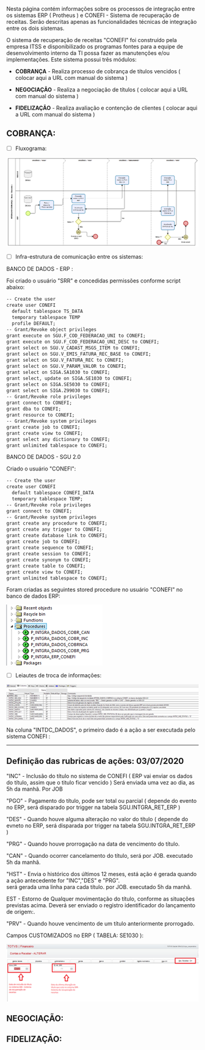 Nesta página contém informações sobre os processos de integração entre os sistemas ERP ( Protheus ) e CONEFI - Sistema de recuperação de receitas. Serão descritas apenas as funcionalidades técnicas de integração entre os dois sistemas.

O sistema de recuperação de receitas "CONEFI" foi construído pela empresa ITSS e disponibilizado os programas fontes para a equipe de desenvolvimento interno da TI possa fazer as manutenções e/ou implementações. Este sistema possui três módulos:

*  **COBRANÇA**    - Realiza processo de cobrança de títulos vencidos ( colocar aqui a URL com manual do sistema )

*  **NEGOCIAÇÃO**  - Realiza a negociação de títulos  ( colocar aqui a URL com manual do sistema )

*  **FIDELIZAÇÃO** - Realiza avaliação e contenção de clientes ( colocar aqui a URL com manual do sistema )



**COBRANÇA:** 
---
* [ ]  Fluxograma:

![image](uploads/b7af5e58a890dabaf6025dffb1abb8a2/image.png)

* [ ]  Infra-estrutura de comunicação entre os sistemas:

BANCO DE DADOS - ERP :

Foi criado o usuário "SRR" e concedidas permissões conforme script abaixo:

```
-- Create the user 
create user CONEFI
  default tablespace TS_DATA
  temporary tablespace TEMP
  profile DEFAULT;
-- Grant/Revoke object privileges 
grant execute on SGU.F_COD_FEDERACAO_UNI to CONEFI;
grant execute on SGU.F_COD_FEDERACAO_UNI_DESC to CONEFI;
grant select on SGU.V_CADAST_MSGS_ITEM to CONEFI;
grant select on SGU.V_EMIS_FATURA_REC_BASE to CONEFI;
grant select on SGU.V_FATURA_REC to CONEFI;
grant select on SGU.V_PARAM_VALOR to CONEFI;
grant select on SIGA.SA1030 to CONEFI;
grant select, update on SIGA.SE1030 to CONEFI;
grant select on SIGA.SE5030 to CONEFI;
grant select on SIGA.Z99030 to CONEFI;
-- Grant/Revoke role privileges 
grant connect to CONEFI;
grant dba to CONEFI;
grant resource to CONEFI;
-- Grant/Revoke system privileges 
grant create job to CONEFI;
grant create view to CONEFI;
grant select any dictionary to CONEFI;
grant unlimited tablespace to CONEFI;
```

BANCO DE DADOS - SGU 2.0 

Criado o usuário "CONEFI":

```
-- Create the user 
create user CONEFI
  default tablespace CONEFI_DATA
  temporary tablespace TEMP;
-- Grant/Revoke role privileges 
grant connect to CONEFI;
-- Grant/Revoke system privileges 
grant create any procedure to CONEFI;
grant create any trigger to CONEFI;
grant create database link to CONEFI;
grant create job to CONEFI;
grant create sequence to CONEFI;
grant create session to CONEFI;
grant create synonym to CONEFI;
grant create table to CONEFI;
grant create view to CONEFI;
grant unlimited tablespace to CONEFI;

```

Foram criadas as seguintes stored procedure no usuário "CONEFI" no banco de dados ERP:

![image](uploads/206b3c95df6ab8cca06b92280c5be842/image.png)

* [ ]  Leiautes de troca de informações:

![image](uploads/cf75053523eb6991136cc5e6d573497b/image.png)

Na coluna "INTDC_DADOS", o primeiro dado é a ação a ser executada pelo sistema CONEFI :

------------------------------------------------------------------------------------------------------------------------
Definição das rubricas de ações:   03/07/2020
------------------------------------------------------------------------------------------------------------------------
"INC" - Inclusão do título no sistema de CONEFI ( ERP vai enviar os dados do título, assim que o titulo ficar vencido )
        Será enviada uma vez ao dia, as 5h da manhã. Por JOB
        
"PGO" - Pagamento do título, pode ser total ou parcial   ( depende do evento no ERP, será disparado por trigger na tabela SGU.INTGRA_RET_ERP )

"DES" - Quando houve alguma alteração no valor do título ( depende do evneto no ERP, será disparada por trigger na tabela SGU.INTGRA_RET_ERP )

"PRG" - Quando houve prorrogação na data de vencimento do título.

"CAN" - Quando ocorrer cancelamento do título, será por JOB. executado 5h da manhã.


"HST" - Envia o histórico dos últimos 12 meses, está ação é gerada quando a ação antecedente for "INC","DES" e "PRG".  
	    será gerada uma linha para cada título. por JOB. executado 5h da manhã.

EST - Estorno de Qualquer movimentação do título, conforme as situações previstas acima. Deverá ser enviado o registro identificador do lançamento de origem:.

"PRV" - Quando houve vencimento de um título anteriormente prorrogado.


Campos CUSTOMIZADOS no ERP ( TABELA: SE1030 ):

![image](uploads/39d2220b71eaf38df4d6f538b73eb4d1/image.png)


**NEGOCIAÇÃO:** 
---

**FIDELIZAÇÃO:** 
---

